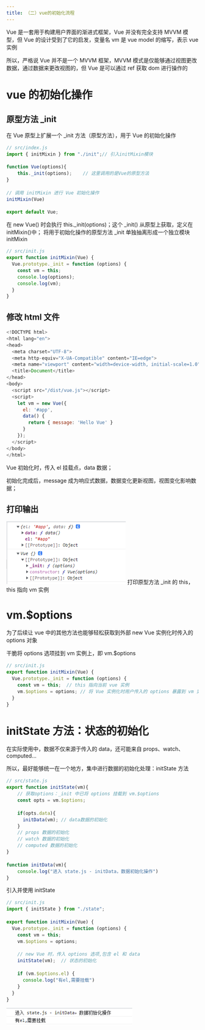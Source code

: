 ```yaml
---
title: （二）vue的初始化流程
---
```


Vue 是一套用于构建用户界面的渐进式框架，Vue 并没有完全支持 MVVM 模型，但 Vue 的设计受到了它的启发，变量名 vm 是 vue model 的缩写，表示 vue 实例

<!-- more -->

所以，严格说 Vue 并不是一个 MVVM 框架，MVVM 模式是仅能够通过视图更改数据，通过数据来更改视图的，但 Vue 是可以通过 ref 获取 dom 进行操作的

# vue 的初始化操作

## 原型方法 \_init

在 Vue 原型上扩展一个 \_init 方法（原型方法），用于 Vue 的初始化操作

```js
// src/index.js
import { initMixin } from "./init";// 引入initMixin模块

function Vue(options){
    this._init(options);	// 这里调用的是Vue的原型方法
}

// 调用 initMixin 进行 Vue 初始化操作
initMixin(Vue)

export default Vue;
```

在 new Vue() 时会执行 this.\_init(options)；这个 \_init() 从原型上获取，定义在 initMixin()中；
将用于初始化操作的原型方法 \_init 单独抽离形成一个独立模块 initMixin

```js
// src/init.js
export function initMixin(Vue) {
  Vue.prototype._init = function (options) {
    const vm = this;
    console.log(options);
    console.log(vm);
  }
}
```

## 修改 html 文件

```js
<!DOCTYPE html>
<html lang="en">
<head>
  <meta charset="UTF-8">
  <meta http-equiv="X-UA-Compatible" content="IE=edge">
  <meta name="viewport" content="width=device-width, initial-scale=1.0">
  <title>Document</title>
</head>
<body>
  <script src="/dist/vue.js"></script>
  <script>
    let vm = new Vue({
      el: '#app',
      data() {
        return { message: 'Hello Vue' }
      }
    });
  </script>
</body>
</html>
```

Vue 初始化时，传入 el 挂载点，data 数据；

初始化完成后，message 成为响应式数据，数据变化更新视图，视图变化影响数据；

## 打印输出

![](/images/手写vue2源码/（二）vue的初始化流程/打印输出1.png)
打印原型方法 \_init 的 this，this 指向 vm 实例

# vm.$options

为了后续让 vue 中的其他方法也能够轻松获取到外部 new Vue 实例化时传入的 options 对象

干脆将 options 选项挂到 vm 实例上，即 vm.$options

```js
// src/init.js
export function initMixin(Vue) {
  Vue.prototype._init = function (options) {
    const vm = this;  // this 指向当前 vue 实例
    vm.$options = options; // 将 Vue 实例化时用户传入的 options 暴露到 vm 实例上
  }
}
```

# initState 方法：状态的初始化

在实际使用中，数据不仅来源于传入的 data，还可能来自 props、watch、computed...

所以，最好能够统一在一个地方，集中进行数据的初始化处理：initState 方法

```js
// src/state.js
export function initState(vm){
    // 获取options：_init 中已将 options 挂载到 vm.$options
    const opts = vm.$options;

    if(opts.data){
      initData(vm);	// data数据的初始化
    }
    // props 数据的初始化
    // watch 数据的初始化
    // computed 数据的初始化
}

function initData(vm){
    console.log("进入 state.js - initData，数据初始化操作")
}
```

引入并使用 initState

```js
// src/init.js
import { initState } from "./state";

export function initMixin(Vue) {
  Vue.prototype._init = function (options) {
    const vm = this;
    vm.$options = options;

    // new Vue 时，传入 options 选项,包含 el 和 data
    initState(vm);  // 状态的初始化

    if (vm.$options.el) {
      console.log("有el,需要挂载")
    }
  }
}
```

![](/images/手写vue2源码/（二）vue的初始化流程/打印输出2.png)
